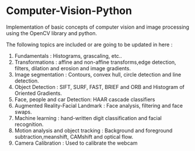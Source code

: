 # Computer-Vision-Python

Implementation of basic concepts of computer vision and image processing using the OpenCV library and python.

The following topics are included or are going to be updated in here :
1. Fundamentals : Histograms, grascaling, etc..
2. Transformations : affine and non-affine transforms,edge detection, filters, dilation and erosion and image gradients.
3. Image segmentation : Contours, convex hull, circle detection and line detection.
4. Object Detection : SIFT, SURF, FAST, BRIEF and ORB and Histogram of Oriented Gradients.
5. Face, people and car Detection: HAAR cascade classifiers
6. Augmented Reality-Facial Landmark : Face analysis, filtering and face swaps.
7. Machine learning : hand-written digit classification and facial recognition.
8. Motion analysis and object tracking : Background and foreground subtraction,meanshift, CAMshift and optical flow.
9. Camera Calibration : Used to calibrate the webcam
